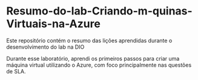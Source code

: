 # Resumo-do-lab-Criando-m-quinas-Virtuais-na-Azure
Este repositório contém o resumo das lições aprendidas durante o desenvolvimento do lab na DIO

Durante esse laboratório, aprendi os primeiros passos para criar uma máquina virtual utilizando o Azure, com foco principalmente nas questões de SLA.
